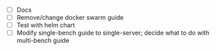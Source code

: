 - [ ] Docs
- [ ] Remove/change docker swarm guide
- [ ] Test with helm chart
- [ ] Modify single-bench guide to single-server; decide what to do with multi-bench guide
